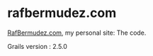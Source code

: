 rafbermudez.com
===============

[RafBermudez.com](https://www.rafbermudez.com), my personal site: The code.

Grails version : 2.5.0
